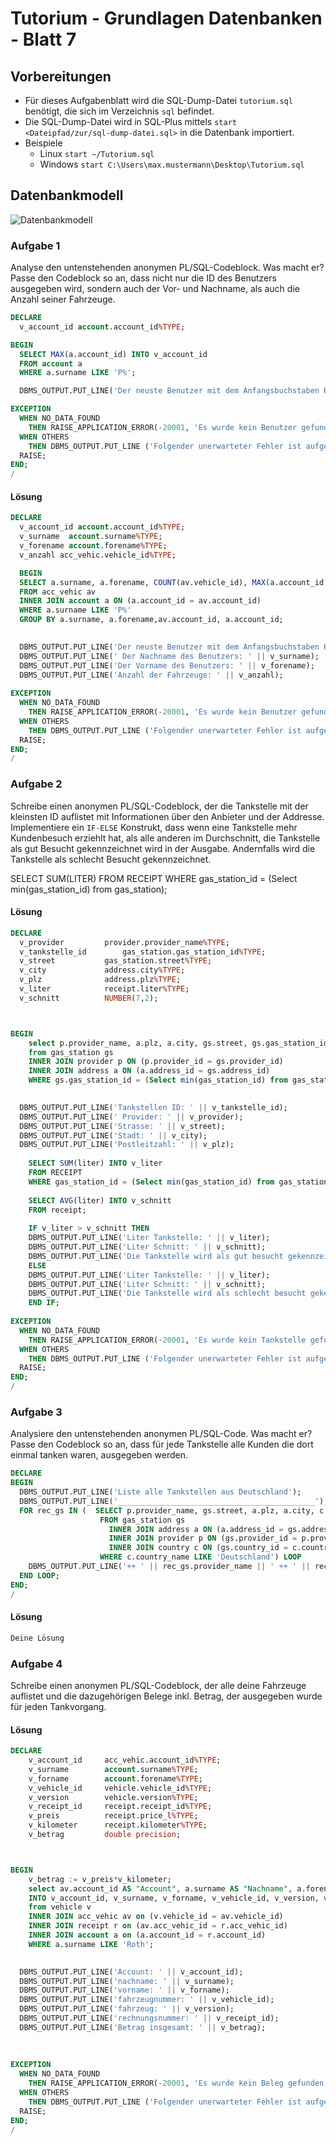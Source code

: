 # Tutorium - Grundlagen Datenbanken - Blatt 7

## Vorbereitungen
* Für dieses Aufgabenblatt wird die SQL-Dump-Datei `tutorium.sql` benötigt, die sich im Verzeichnis `sql` befindet.
* Die SQL-Dump-Datei wird in SQL-Plus mittels `start <Dateipfad/zur/sql-dump-datei.sql>` in die Datenbank importiert.
* Beispiele
  * Linux `start ~/Tutorium.sql`
  * Windows `start C:\Users\max.mustermann\Desktop\Tutorium.sql`

## Datenbankmodell
![Datenbankmodell](./img/datamodler_schema.png)

### Aufgabe 1

Analyse den untenstehenden anonymen PL/SQL-Codeblock. Was macht er?
Passe den Codeblock so an, dass nicht nur die ID des Benutzers ausgegeben wird, sondern auch der Vor- und Nachname, als auch die Anzahl seiner Fahrzeuge.

```sql
DECLARE
  v_account_id account.account_id%TYPE;

BEGIN
  SELECT MAX(a.account_id) INTO v_account_id
  FROM account a
  WHERE a.surname LIKE 'P%';

  DBMS_OUTPUT.PUT_LINE('Der neuste Benutzer mit dem Anfangsbuchstaben P im Nachnamen hat die ID ' || v_account_id);

EXCEPTION
  WHEN NO_DATA_FOUND
    THEN RAISE_APPLICATION_ERROR(-20001, 'Es wurde kein Benutzer gefunden');
  WHEN OTHERS
    THEN DBMS_OUTPUT.PUT_LINE ('Folgender unerwarteter Fehler ist aufgetreten: ');
  RAISE;
END;
/
```

 
  
#### Lösung
```sql
DECLARE
  v_account_id account.account_id%TYPE;
  v_surname	 account.surname%TYPE;
  v_forename account.forename%TYPE;
  v_anzahl acc_vehic.vehicle_id%TYPE;

  BEGIN
  SELECT a.surname, a.forename, COUNT(av.vehicle_id), MAX(a.account_id) INTO v_surname, v_forename,v_anzahl, v_account_id
  FROM acc_vehic av
  INNER JOIN account a ON (a.account_id = av.account_id)
  WHERE a.surname LIKE 'P%'
  GROUP BY a.surname, a.forename,av.account_id, a.account_id;

  
  DBMS_OUTPUT.PUT_LINE('Der neuste Benutzer mit dem Anfangsbuchstaben P im Nachnamen hat die ID ' || v_account_id);
  DBMS_OUTPUT.PUT_LINE(' Der Nachname des Benutzers: ' || v_surname);
  DBMS_OUTPUT.PUT_LINE('Der Vorname des Benutzers: ' || v_forename);
  DBMS_OUTPUT.PUT_LINE('Anzahl der Fahrzeuge: ' || v_anzahl);
  
EXCEPTION
  WHEN NO_DATA_FOUND
    THEN RAISE_APPLICATION_ERROR(-20001, 'Es wurde kein Benutzer gefunden');
  WHEN OTHERS
    THEN DBMS_OUTPUT.PUT_LINE ('Folgender unerwarteter Fehler ist aufgetreten: ');
  RAISE;
END;
/
```

### Aufgabe 2
Schreibe einen anonymen PL/SQL-Codeblock, der die Tankstelle mit der kleinsten ID auflistet mit Informationen 
über den Anbieter und der Addresse. Implementiere ein `IF-ELSE` Konstrukt, dass wenn eine Tankstelle mehr Kundenbesuch erziehlt hat, als alle anderen im Durchschnitt, die Tankstelle als gut Besucht gekennzeichnet wird in der Ausgabe. Andernfalls wird die Tankstelle als schlecht Besucht gekennzeichnet.


SELECT SUM(LITER)
FROM RECEIPT
WHERE gas_station_id = (Select min(gas_station_id) from gas_station);


#### Lösung
```sql
DECLARE
  v_provider		 provider.provider_name%TYPE;
  v_tankstelle_id		 gas_station.gas_station_id%TYPE;
  v_street			 gas_station.street%TYPE;
  v_city			 address.city%TYPE;
  v_plz				 address.plz%TYPE; 
  v_liter			 receipt.liter%TYPE;
  v_schnitt			 NUMBER(7,2); 



BEGIN
	select p.provider_name, a.plz, a.city, gs.street, gs.gas_station_id INTO v_provider, v_plz, v_city, v_street, v_tankstelle_id
	from gas_station gs
	INNER JOIN provider p ON (p.provider_id = gs.provider_id)
	INNER JOIN address a ON (a.address_id = gs.address_id)
	WHERE gs.gas_station_id = (Select min(gas_station_id) from gas_station);

  
  DBMS_OUTPUT.PUT_LINE('Tankstellen ID: ' || v_tankstelle_id);
  DBMS_OUTPUT.PUT_LINE(' Provider: ' || v_provider);
  DBMS_OUTPUT.PUT_LINE('Strasse: ' || v_street);
  DBMS_OUTPUT.PUT_LINE('Stadt: ' || v_city);
  DBMS_OUTPUT.PUT_LINE('Postleitzahl: ' || v_plz);
  
	SELECT SUM(liter) INTO v_liter
	FROM RECEIPT
	WHERE gas_station_id = (Select min(gas_station_id) from gas_station);
	
	SELECT AVG(liter) INTO v_schnitt
	FROM receipt;
	
	IF v_liter > v_schnitt THEN
	DBMS_OUTPUT.PUT_LINE('Liter Tankstelle: ' || v_liter);
	DBMS_OUTPUT.PUT_LINE('Liter Schnitt: ' || v_schnitt);
	DBMS_OUTPUT.PUT_LINE('Die Tankstelle wird als gut besucht gekennzeichnet');
	ELSE
	DBMS_OUTPUT.PUT_LINE('Liter Tankstelle: ' || v_liter);
	DBMS_OUTPUT.PUT_LINE('Liter Schnitt: ' || v_schnitt);
	DBMS_OUTPUT.PUT_LINE('Die Tankstelle wird als schlecht besucht gekennzeichnet, da: ' || v_liter || ' < ' || v_schnitt );
	END IF;
  
EXCEPTION
  WHEN NO_DATA_FOUND
    THEN RAISE_APPLICATION_ERROR(-20001, 'Es wurde kein Tankstelle gefunden');
  WHEN OTHERS
    THEN DBMS_OUTPUT.PUT_LINE ('Folgender unerwarteter Fehler ist aufgetreten: ');
  RAISE;
END;
/
```

### Aufgabe 3
Analysiere den untenstehenden anonymen PL/SQL-Code. Was macht er?
Passe den Codeblock so an, dass für jede Tankstelle alle Kunden die dort einmal tanken waren, ausgegeben werden.

```sql
DECLARE
BEGIN
  DBMS_OUTPUT.PUT_LINE('Liste alle Tankstellen aus Deutschland');
  DBMS_OUTPUT.PUT_LINE('____________________________________________');
  FOR rec_gs IN (  SELECT p.provider_name, gs.street, a.plz, a.city, c.country_name
                    FROM gas_station gs
                      INNER JOIN address a ON (a.address_id = gs.address_id)
                      INNER JOIN provider p ON (gs.provider_id = p.provider_id)
                      INNER JOIN country c ON (gs.country_id = c.country_id)
                    WHERE c.country_name LIKE 'Deutschland') LOOP
    DBMS_OUTPUT.PUT_LINE('++ ' || rec_gs.provider_name || ' ++ ' || rec_gs.street || ' ++ ' || rec_gs.plz || ' ++ ' || rec_gs.city || ' ++ ' || rec_gs.country_name);
  END LOOP;
END;
/
```

#### Lösung
```sql
Deine Lösung
```

### Aufgabe 4
Schreibe einen anonymen PL/SQL-Codeblock, der alle deine Fahrzeuge auflistet und die dazugehörigen Belege inkl. Betrag, der ausgegeben wurde für jeden Tankvorgang.

#### Lösung
```sql
DECLARE
	v_account_id	 acc_vehic.account_id%TYPE;
	v_surname		 account.surname%TYPE;
	v_forname		 account.forename%TYPE;
	v_vehicle_id	 vehicle.vehicle_id%TYPE;
	v_version		 vehicle.version%TYPE;
	v_receipt_id	 receipt.receipt_id%TYPE;
	v_preis			 receipt.price_l%TYPE;
	v_kilometer		 receipt.kilometer%TYPE;
	v_betrag		 double precision;



BEGIN
	v_betrag := v_preis*v_kilometer;
	select av.account_id AS "Account", a.surname AS "Nachname", a.forename AS "Vorname", v.vehicle_id AS "Fahrzeugnummer", v.version AS "Fahrzeug", r.receipt_id AS "Rechnungsnummer", r.price_l * r.kilometer AS "Betrag insgesamt"
	INTO v_account_id, v_surname, v_forname, v_vehicle_id, v_version, v_receipt_id, v_betrag
	from vehicle v
	INNER JOIN acc_vehic av on (v.vehicle_id = av.vehicle_id) 
	INNER JOIN receipt r on (av.acc_vehic_id = r.acc_vehic_id)
	INNER JOIN account a on (a.account_id = r.account_id)
	WHERE a.surname LIKE 'Roth';

  
  DBMS_OUTPUT.PUT_LINE('Account: ' || v_account_id);
  DBMS_OUTPUT.PUT_LINE('nachname: ' || v_surname);
  DBMS_OUTPUT.PUT_LINE('vorname: ' || v_forname);
  DBMS_OUTPUT.PUT_LINE('fahrzeugnummer: ' || v_vehicle_id);
  DBMS_OUTPUT.PUT_LINE('fahrzeug: ' || v_version);
  DBMS_OUTPUT.PUT_LINE('rechnungsnummer: ' || v_receipt_id);
  DBMS_OUTPUT.PUT_LINE('Betrag insgesamt: ' || v_betrag);
  
 
  
EXCEPTION
  WHEN NO_DATA_FOUND
    THEN RAISE_APPLICATION_ERROR(-20001, 'Es wurde kein Beleg gefunden');
  WHEN OTHERS
    THEN DBMS_OUTPUT.PUT_LINE ('Folgender unerwarteter Fehler ist aufgetreten: ');
  RAISE;
END;
/
```
